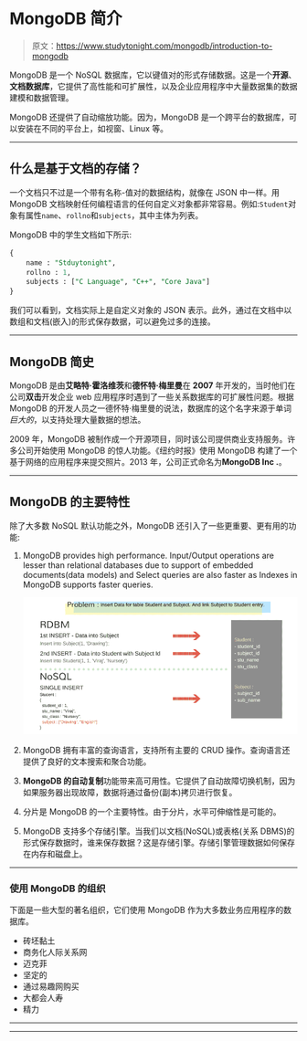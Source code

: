 # MongoDB 简介

> 原文：<https://www.studytonight.com/mongodb/introduction-to-mongodb>

MongoDB 是一个 NoSQL 数据库，它以键值对的形式存储数据。这是一个**开源**、**文档数据库**，它提供了高性能和可扩展性，以及企业应用程序中大量数据集的数据建模和数据管理。

MongoDB 还提供了自动缩放功能。因为，MongoDB 是一个跨平台的数据库，可以安装在不同的平台上，如视窗、Linux 等。

* * *

## 什么是基于文档的存储？

一个文档只不过是一个带有名称-值对的数据结构，就像在 JSON 中一样。用 MongoDB 文档映射任何编程语言的任何自定义对象都非常容易。例如:`Student`对象有属性`name`、`rollno`和`subjects`，其中主体为列表。

MongoDB 中的学生文档如下所示:

```sql
{
	name : "Stduytonight",
	rollno : 1,
	subjects : ["C Language", "C++", "Core Java"]
} 
```

我们可以看到，文档实际上是自定义对象的 JSON 表示。此外，通过在文档中以数组和文档(嵌入)的形式保存数据，可以避免过多的连接。

* * *

## MongoDB 简史

MongoDB 是由**艾略特·霍洛维茨**和**德怀特·梅里曼**在 **2007** 年开发的，当时他们在公司**双击**开发企业 web 应用程序时遇到了一些关系数据库的可扩展性问题。根据 MongoDB 的开发人员之一德怀特·梅里曼的说法，数据库的这个名字来源于单词*巨大的*，以支持处理大量数据的想法。

2009 年，MongoDB 被制作成一个开源项目，同时该公司提供商业支持服务。许多公司开始使用 MongoDB 的惊人功能。《纽约时报》使用 MongoDB 构建了一个基于网络的应用程序来提交照片。2013 年，公司正式命名为**MongoDB Inc .**。

* * *

## MongoDB 的主要特性

除了大多数 NoSQL 默认功能之外，MongoDB 还引入了一些更重要、更有用的功能:

1.  MongoDB provides high performance. Input/Output operations are lesser than relational databases due to support of embedded documents(data models) and Select queries are also faster as Indexes in MongoDB supports faster queries.

    ![MongoDB performs less IO operations than relational DBMS](img/9a7bcbf7485d21023196392c88ede336.png)

2.  MongoDB 拥有丰富的查询语言，支持所有主要的 CRUD 操作。查询语言还提供了良好的文本搜索和聚合功能。
3.  **MongoDB 的自动复制**功能带来高可用性。它提供了自动故障切换机制，因为如果服务器出现故障，数据将通过备份(副本)拷贝进行恢复。
4.  分片是 MongoDB 的一个主要特性。由于分片，水平可伸缩性是可能的。
5.  MongoDB 支持多个存储引擎。当我们以文档(NoSQL)或表格(关系 DBMS)的形式保存数据时，谁来保存数据？这是存储引擎。存储引擎管理数据如何保存在内存和磁盘上。

* * *

### 使用 MongoDB 的组织

下面是一些大型的著名组织，它们使用 MongoDB 作为大多数业务应用程序的数据库。

*   砖坯黏土
*   商务化人际关系网
*   迈克菲
*   坚定的
*   通过易趣网购买
*   大都会人寿
*   精力

* * *

* * *